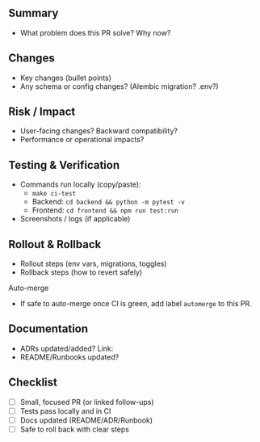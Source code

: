 ## Summary
- What problem does this PR solve? Why now?

## Changes
- Key changes (bullet points)
- Any schema or config changes? (Alembic migration? .env?)

## Risk / Impact
- User-facing changes? Backward compatibility?
- Performance or operational impacts?

## Testing & Verification
- Commands run locally (copy/paste):
  - `make ci-test`
  - Backend: `cd backend && python -m pytest -v`
  - Frontend: `cd frontend && npm run test:run`
- Screenshots / logs (if applicable)

## Rollout & Rollback
- Rollout steps (env vars, migrations, toggles)
- Rollback steps (how to revert safely)

Auto-merge
- If safe to auto-merge once CI is green, add label `automerge` to this PR.

## Documentation
- ADRs updated/added? Link:
- README/Runbooks updated?

## Checklist
- [ ] Small, focused PR (or linked follow-ups)
- [ ] Tests pass locally and in CI
- [ ] Docs updated (README/ADR/Runbook)
- [ ] Safe to roll back with clear steps
